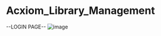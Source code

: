 # Acxiom_Library_Management
--LOGIN PAGE--
![image](https://github.com/RAKSHIT-RAJ2028/Acxiom_Library_Management/assets/131436298/aa24c767-3bc0-4479-8d40-fca0c0955bcf)
